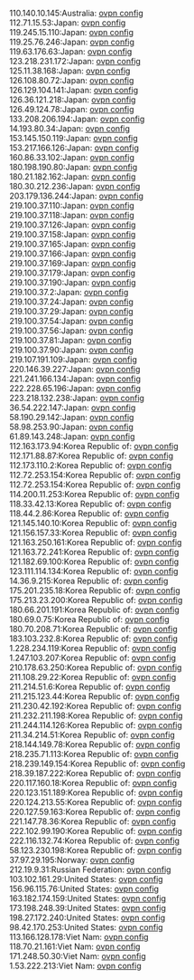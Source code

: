 110.140.10.145:Australia: [ovpn config](vpn/110_140_10_145.ovpn)  
112.71.15.53:Japan: [ovpn config](vpn/112_71_15_53.ovpn)  
119.245.15.110:Japan: [ovpn config](vpn/119_245_15_110.ovpn)  
119.25.76.246:Japan: [ovpn config](vpn/119_25_76_246.ovpn)  
119.63.176.63:Japan: [ovpn config](vpn/119_63_176_63.ovpn)  
123.218.231.172:Japan: [ovpn config](vpn/123_218_231_172.ovpn)  
125.11.38.168:Japan: [ovpn config](vpn/125_11_38_168.ovpn)  
126.108.80.72:Japan: [ovpn config](vpn/126_108_80_72.ovpn)  
126.129.104.141:Japan: [ovpn config](vpn/126_129_104_141.ovpn)  
126.36.121.218:Japan: [ovpn config](vpn/126_36_121_218.ovpn)  
126.49.124.78:Japan: [ovpn config](vpn/126_49_124_78.ovpn)  
133.208.206.194:Japan: [ovpn config](vpn/133_208_206_194.ovpn)  
14.193.80.34:Japan: [ovpn config](vpn/14_193_80_34.ovpn)  
153.145.150.119:Japan: [ovpn config](vpn/153_145_150_119.ovpn)  
153.217.166.126:Japan: [ovpn config](vpn/153_217_166_126.ovpn)  
160.86.33.102:Japan: [ovpn config](vpn/160_86_33_102.ovpn)  
180.198.190.80:Japan: [ovpn config](vpn/180_198_190_80.ovpn)  
180.21.182.162:Japan: [ovpn config](vpn/180_21_182_162.ovpn)  
180.30.212.236:Japan: [ovpn config](vpn/180_30_212_236.ovpn)  
203.179.136.244:Japan: [ovpn config](vpn/203_179_136_244.ovpn)  
219.100.37.110:Japan: [ovpn config](vpn/219_100_37_110.ovpn)  
219.100.37.118:Japan: [ovpn config](vpn/219_100_37_118.ovpn)  
219.100.37.126:Japan: [ovpn config](vpn/219_100_37_126.ovpn)  
219.100.37.158:Japan: [ovpn config](vpn/219_100_37_158.ovpn)  
219.100.37.165:Japan: [ovpn config](vpn/219_100_37_165.ovpn)  
219.100.37.166:Japan: [ovpn config](vpn/219_100_37_166.ovpn)  
219.100.37.169:Japan: [ovpn config](vpn/219_100_37_169.ovpn)  
219.100.37.179:Japan: [ovpn config](vpn/219_100_37_179.ovpn)  
219.100.37.190:Japan: [ovpn config](vpn/219_100_37_190.ovpn)  
219.100.37.2:Japan: [ovpn config](vpn/219_100_37_2.ovpn)  
219.100.37.24:Japan: [ovpn config](vpn/219_100_37_24.ovpn)  
219.100.37.29:Japan: [ovpn config](vpn/219_100_37_29.ovpn)  
219.100.37.54:Japan: [ovpn config](vpn/219_100_37_54.ovpn)  
219.100.37.56:Japan: [ovpn config](vpn/219_100_37_56.ovpn)  
219.100.37.81:Japan: [ovpn config](vpn/219_100_37_81.ovpn)  
219.100.37.90:Japan: [ovpn config](vpn/219_100_37_90.ovpn)  
219.107.191.109:Japan: [ovpn config](vpn/219_107_191_109.ovpn)  
220.146.39.227:Japan: [ovpn config](vpn/220_146_39_227.ovpn)  
221.241.166.134:Japan: [ovpn config](vpn/221_241_166_134.ovpn)  
222.228.65.196:Japan: [ovpn config](vpn/222_228_65_196.ovpn)  
223.218.132.238:Japan: [ovpn config](vpn/223_218_132_238.ovpn)  
36.54.222.147:Japan: [ovpn config](vpn/36_54_222_147.ovpn)  
58.190.29.142:Japan: [ovpn config](vpn/58_190_29_142.ovpn)  
58.98.253.90:Japan: [ovpn config](vpn/58_98_253_90.ovpn)  
61.89.143.248:Japan: [ovpn config](vpn/61_89_143_248.ovpn)  
112.163.173.94:Korea Republic of: [ovpn config](vpn/112_163_173_94.ovpn)  
112.171.88.87:Korea Republic of: [ovpn config](vpn/112_171_88_87.ovpn)  
112.173.110.2:Korea Republic of: [ovpn config](vpn/112_173_110_2.ovpn)  
112.72.253.154:Korea Republic of: [ovpn config](vpn/112_72_253_154.ovpn)  
112.72.253.154:Korea Republic of: [ovpn config](vpn/112_72_253_154.ovpn)  
114.200.11.253:Korea Republic of: [ovpn config](vpn/114_200_11_253.ovpn)  
118.33.42.13:Korea Republic of: [ovpn config](vpn/118_33_42_13.ovpn)  
118.44.2.86:Korea Republic of: [ovpn config](vpn/118_44_2_86.ovpn)  
121.145.140.10:Korea Republic of: [ovpn config](vpn/121_145_140_10.ovpn)  
121.156.157.33:Korea Republic of: [ovpn config](vpn/121_156_157_33.ovpn)  
121.163.250.161:Korea Republic of: [ovpn config](vpn/121_163_250_161.ovpn)  
121.163.72.241:Korea Republic of: [ovpn config](vpn/121_163_72_241.ovpn)  
121.182.69.100:Korea Republic of: [ovpn config](vpn/121_182_69_100.ovpn)  
123.111.114.134:Korea Republic of: [ovpn config](vpn/123_111_114_134.ovpn)  
14.36.9.215:Korea Republic of: [ovpn config](vpn/14_36_9_215.ovpn)  
175.201.235.18:Korea Republic of: [ovpn config](vpn/175_201_235_18.ovpn)  
175.213.23.200:Korea Republic of: [ovpn config](vpn/175_213_23_200.ovpn)  
180.66.201.191:Korea Republic of: [ovpn config](vpn/180_66_201_191.ovpn)  
180.69.0.75:Korea Republic of: [ovpn config](vpn/180_69_0_75.ovpn)  
180.70.208.71:Korea Republic of: [ovpn config](vpn/180_70_208_71.ovpn)  
183.103.232.8:Korea Republic of: [ovpn config](vpn/183_103_232_8.ovpn)  
1.228.234.119:Korea Republic of: [ovpn config](vpn/1_228_234_119.ovpn)  
1.247.103.207:Korea Republic of: [ovpn config](vpn/1_247_103_207.ovpn)  
210.178.63.250:Korea Republic of: [ovpn config](vpn/210_178_63_250.ovpn)  
211.108.29.22:Korea Republic of: [ovpn config](vpn/211_108_29_22.ovpn)  
211.214.51.6:Korea Republic of: [ovpn config](vpn/211_214_51_6.ovpn)  
211.215.123.44:Korea Republic of: [ovpn config](vpn/211_215_123_44.ovpn)  
211.230.42.192:Korea Republic of: [ovpn config](vpn/211_230_42_192.ovpn)  
211.232.211.198:Korea Republic of: [ovpn config](vpn/211_232_211_198.ovpn)  
211.244.114.126:Korea Republic of: [ovpn config](vpn/211_244_114_126.ovpn)  
211.34.214.51:Korea Republic of: [ovpn config](vpn/211_34_214_51.ovpn)  
218.144.149.78:Korea Republic of: [ovpn config](vpn/218_144_149_78.ovpn)  
218.235.71.113:Korea Republic of: [ovpn config](vpn/218_235_71_113.ovpn)  
218.239.149.154:Korea Republic of: [ovpn config](vpn/218_239_149_154.ovpn)  
218.39.187.222:Korea Republic of: [ovpn config](vpn/218_39_187_222.ovpn)  
220.117.160.18:Korea Republic of: [ovpn config](vpn/220_117_160_18.ovpn)  
220.123.151.189:Korea Republic of: [ovpn config](vpn/220_123_151_189.ovpn)  
220.124.213.55:Korea Republic of: [ovpn config](vpn/220_124_213_55.ovpn)  
220.127.59.163:Korea Republic of: [ovpn config](vpn/220_127_59_163.ovpn)  
221.147.78.36:Korea Republic of: [ovpn config](vpn/221_147_78_36.ovpn)  
222.102.99.190:Korea Republic of: [ovpn config](vpn/222_102_99_190.ovpn)  
222.116.132.74:Korea Republic of: [ovpn config](vpn/222_116_132_74.ovpn)  
58.123.230.198:Korea Republic of: [ovpn config](vpn/58_123_230_198.ovpn)  
37.97.29.195:Norway: [ovpn config](vpn/37_97_29_195.ovpn)  
212.19.9.31:Russian Federation: [ovpn config](vpn/212_19_9_31.ovpn)  
103.102.161.29:United States: [ovpn config](vpn/103_102_161_29.ovpn)  
156.96.115.76:United States: [ovpn config](vpn/156_96_115_76.ovpn)  
163.182.174.159:United States: [ovpn config](vpn/163_182_174_159.ovpn)  
173.198.248.39:United States: [ovpn config](vpn/173_198_248_39.ovpn)  
198.27.172.240:United States: [ovpn config](vpn/198_27_172_240.ovpn)  
98.42.170.253:United States: [ovpn config](vpn/98_42_170_253.ovpn)  
113.166.128.178:Viet Nam: [ovpn config](vpn/113_166_128_178.ovpn)  
118.70.21.161:Viet Nam: [ovpn config](vpn/118_70_21_161.ovpn)  
171.248.50.30:Viet Nam: [ovpn config](vpn/171_248_50_30.ovpn)  
1.53.222.213:Viet Nam: [ovpn config](vpn/1_53_222_213.ovpn)  
